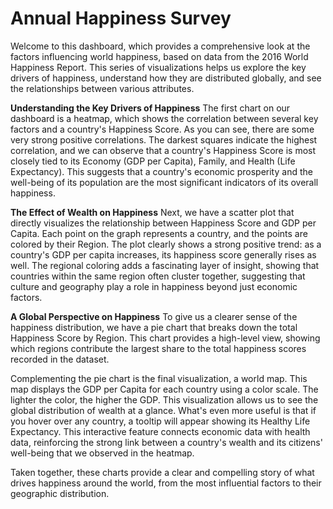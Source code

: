 # Annual Happiness Survey
Welcome to this dashboard, which provides a comprehensive look at the factors influencing world happiness, based on data from the 2016 World Happiness Report. This series of visualizations helps us explore the key drivers of happiness, understand how they are distributed globally, and see the relationships between various attributes.

**Understanding the Key Drivers of Happiness**
The first chart on our dashboard is a heatmap, which shows the correlation between several key factors and a country's Happiness Score. As you can see, there are some very strong positive correlations. The darkest squares indicate the highest correlation, and we can observe that a country's Happiness Score is most closely tied to its Economy (GDP per Capita), Family, and Health (Life Expectancy). This suggests that a country's economic prosperity and the well-being of its population are the most significant indicators of its overall happiness.

**The Effect of Wealth on Happiness**
Next, we have a scatter plot that directly visualizes the relationship between Happiness Score and GDP per Capita. Each point on the graph represents a country, and the points are colored by their Region. The plot clearly shows a strong positive trend: as a country's GDP per capita increases, its happiness score generally rises as well. The regional coloring adds a fascinating layer of insight, showing that countries within the same region often cluster together, suggesting that culture and geography play a role in happiness beyond just economic factors.

**A Global Perspective on Happiness**
To give us a clearer sense of the happiness distribution, we have a pie chart that breaks down the total Happiness Score by Region. This chart provides a high-level view, showing which regions contribute the largest share to the total happiness scores recorded in the dataset.

Complementing the pie chart is the final visualization, a world map. This map displays the GDP per Capita for each country using a color scale. The lighter the color, the higher the GDP. This visualization allows us to see the global distribution of wealth at a glance. What's even more useful is that if you hover over any country, a tooltip will appear showing its Healthy Life Expectancy. This interactive feature connects economic data with health data, reinforcing the strong link between a country's wealth and its citizens' well-being that we observed in the heatmap.

Taken together, these charts provide a clear and compelling story of what drives happiness around the world, from the most influential factors to their geographic distribution.
